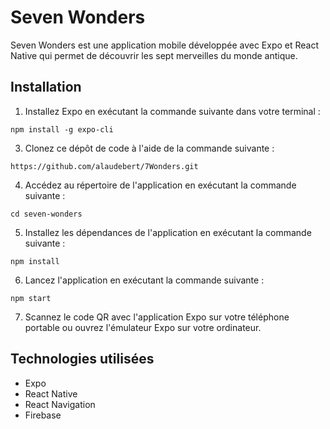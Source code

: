 # Seven Wonders

Seven Wonders est une application mobile développée avec Expo et React Native qui permet de découvrir les sept merveilles du monde antique.

## Installation

1. Installez Expo en exécutant la commande suivante dans votre terminal :

```
npm install -g expo-cli
```

3. Clonez ce dépôt de code à l'aide de la commande suivante :

```
https://github.com/alaudebert/7Wonders.git
```

4. Accédez au répertoire de l'application en exécutant la commande suivante :

```
cd seven-wonders
```

5. Installez les dépendances de l'application en exécutant la commande suivante :

```
npm install
```

6. Lancez l'application en exécutant la commande suivante :

```
npm start
```

7. Scannez le code QR avec l'application Expo sur votre téléphone portable ou ouvrez l'émulateur Expo sur votre ordinateur.

## Technologies utilisées

- Expo
- React Native
- React Navigation
- Firebase
